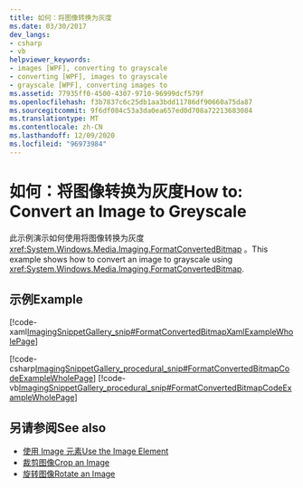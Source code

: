 ```yaml
---
title: 如何：将图像转换为灰度
ms.date: 03/30/2017
dev_langs:
- csharp
- vb
helpviewer_keywords:
- images [WPF], converting to grayscale
- converting [WPF], images to grayscale
- grayscale [WPF], converting images to
ms.assetid: 77935ff0-4500-4307-9710-96999dcf579f
ms.openlocfilehash: f3b7837c6c25db1aa3bdd11786df90660a75da87
ms.sourcegitcommit: 9f6df084c53a3da0ea657ed0d708a72213683084
ms.translationtype: MT
ms.contentlocale: zh-CN
ms.lasthandoff: 12/09/2020
ms.locfileid: "96973984"
---
```

# <a name="how-to-convert-an-image-to-greyscale"></a><span data-ttu-id="45c6e-102">如何：将图像转换为灰度</span><span class="sxs-lookup"><span data-stu-id="45c6e-102">How to: Convert an Image to Greyscale</span></span>
<span data-ttu-id="45c6e-103">此示例演示如何使用将图像转换为灰度 <xref:System.Windows.Media.Imaging.FormatConvertedBitmap> 。</span><span class="sxs-lookup"><span data-stu-id="45c6e-103">This example shows how to convert an image to grayscale using <xref:System.Windows.Media.Imaging.FormatConvertedBitmap>.</span></span>  
  
## <a name="example"></a><span data-ttu-id="45c6e-104">示例</span><span class="sxs-lookup"><span data-stu-id="45c6e-104">Example</span></span>  
 [!code-xaml[ImagingSnippetGallery_snip#FormatConvertedBitmapXamlExampleWholePage](~/samples/snippets/csharp/VS_Snippets_Wpf/ImagingSnippetGallery_snip/CS/FormatConvertedBitmapExample.xaml#formatconvertedbitmapxamlexamplewholepage)]  
  
 [!code-csharp[ImagingSnippetGallery_procedural_snip#FormatConvertedBitmapCodeExampleWholePage](~/samples/snippets/csharp/VS_Snippets_Wpf/ImagingSnippetGallery_procedural_snip/CSharp/FormatConvertedBitmapExample.cs#formatconvertedbitmapcodeexamplewholepage)]
 [!code-vb[ImagingSnippetGallery_procedural_snip#FormatConvertedBitmapCodeExampleWholePage](~/samples/snippets/visualbasic/VS_Snippets_Wpf/ImagingSnippetGallery_procedural_snip/VB/FormatConvertedBitmapExample.vb#formatconvertedbitmapcodeexamplewholepage)]  
  
## <a name="see-also"></a><span data-ttu-id="45c6e-105">另请参阅</span><span class="sxs-lookup"><span data-stu-id="45c6e-105">See also</span></span>

- [<span data-ttu-id="45c6e-106">使用 Image 元素</span><span class="sxs-lookup"><span data-stu-id="45c6e-106">Use the Image Element</span></span>](how-to-use-the-image-element.md)
- [<span data-ttu-id="45c6e-107">裁剪图像</span><span class="sxs-lookup"><span data-stu-id="45c6e-107">Crop an Image</span></span>](how-to-crop-an-image.md)
- [<span data-ttu-id="45c6e-108">旋转图像</span><span class="sxs-lookup"><span data-stu-id="45c6e-108">Rotate an Image</span></span>](how-to-rotate-an-image.md)

